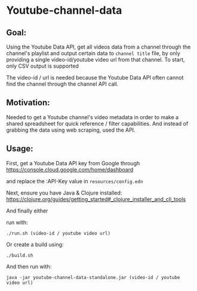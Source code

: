 # Youtube-channel-data

## Goal:
Using the Youtube Data API, get all videos data from a channel through the channel's playlist and output certain data to `channel title` file, by only providing a single video-id/youtube video url from that channel.
To start, only CSV output is supported

The video-id / url is needed because the Youtube Data API often cannot find the channel through the channel API call.

## Motivation:
Needed to get a Youtube channel's video metadata in order to make a shared spreadsheet for quick reference / filter capabilities.
And instead of grabbing the data using web scraping, used the API.

## Usage:
First, get a Youtube Data API key from Google through
https://console.cloud.google.com/home/dashboard

and replace the :API-Key value in `resources/config.edn`

Next, ensure you have Java & Clojure installed: https://clojure.org/guides/getting_started#_clojure_installer_and_cli_tools

And finally either

run with:

`./run.sh (video-id / youtube video url)` 

Or create a build using:

`./build.sh`

And then run with:

`java -jar youtube-channel-data-standalone.jar (video-id / youtube video url)`